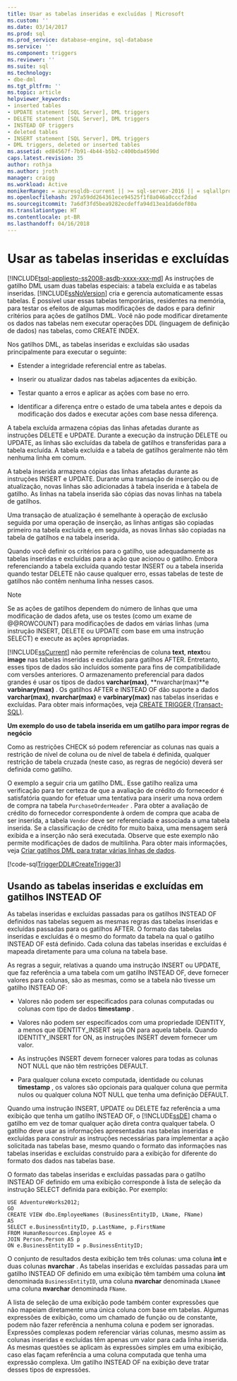 ```yaml
---
title: Usar as tabelas inseridas e excluídas | Microsoft
ms.custom: ''
ms.date: 03/14/2017
ms.prod: sql
ms.prod_service: database-engine, sql-database
ms.service: ''
ms.component: triggers
ms.reviewer: ''
ms.suite: sql
ms.technology:
- dbe-dml
ms.tgt_pltfrm: ''
ms.topic: article
helpviewer_keywords:
- inserted tables
- UPDATE statement [SQL Server], DML triggers
- DELETE statement [SQL Server], DML triggers
- INSTEAD OF triggers
- deleted tables
- INSERT statement [SQL Server], DML triggers
- DML triggers, deleted or inserted tables
ms.assetid: ed84567f-7b91-4b44-b5b2-c400bda4590d
caps.latest.revision: 35
author: rothja
ms.author: jroth
manager: craigg
ms.workload: Active
monikerRange: = azuresqldb-current || >= sql-server-2016 || = sqlallproducts-allversions
ms.openlocfilehash: 297a59dd264361ece94525f1f8a046a0cccf2dad
ms.sourcegitcommit: 7a6df3fd5bea9282ecdeffa94d13ea1da6def80a
ms.translationtype: HT
ms.contentlocale: pt-BR
ms.lasthandoff: 04/16/2018
---
```

# <a name="use-the-inserted-and-deleted-tables"></a>Usar as tabelas inseridas e excluídas
[!INCLUDE[tsql-appliesto-ss2008-asdb-xxxx-xxx-md](../../includes/tsql-appliesto-ss2008-asdb-xxxx-xxx-md.md)]
  As instruções de gatilho DML usam duas tabelas especiais: a tabela excluída e as tabelas inseridas. [!INCLUDE[ssNoVersion](../../includes/ssnoversion-md.md)] cria e gerencia automaticamente essas tabelas. É possível usar essas tabelas temporárias, residentes na memória, para testar os efeitos de algumas modificações de dados e para definir critérios para ações de gatilhos DML. Você não pode modificar diretamente os dados nas tabelas nem executar operações DDL (linguagem de definição de dados) nas tabelas, como CREATE INDEX.  
  
 Nos gatilhos DML, as tabelas inseridas e excluídas são usadas principalmente para executar o seguinte:  
  
-   Estender a integridade referencial entre as tabelas.  
  
-   Inserir ou atualizar dados nas tabelas adjacentes da exibição.  
  
-   Testar quanto a erros e aplicar as ações com base no erro.  
  
-   Identificar a diferença entre o estado de uma tabela antes e depois da modificação dos dados e executar ações com base nessa diferença.  
  
 A tabela excluída armazena cópias das linhas afetadas durante as instruções DELETE e UPDATE. Durante a execução da instrução DELETE ou UPDATE, as linhas são excluídas da tabela de gatilhos e transferidas para a tabela excluída. A tabela excluída e a tabela de gatilhos geralmente não têm nenhuma linha em comum.  
  
 A tabela inserida armazena cópias das linhas afetadas durante as instruções INSERT e UPDATE. Durante uma transação de inserção ou de atualização, novas linhas são adicionadas à tabela inserida e à tabela de gatilho. As linhas na tabela inserida são cópias das novas linhas na tabela de gatilhos.  
  
 Uma transação de atualização é semelhante à operação de exclusão seguida por uma operação de inserção, as linhas antigas são copiadas primeiro na tabela excluída e, em seguida, as novas linhas são copiadas na tabela de gatilhos e na tabela inserida.  
  
 Quando você definir os critérios para o gatilho, use adequadamente as tabelas inseridas e excluídas para a ação que acionou o gatilho. Embora referenciando a tabela excluída quando testar INSERT ou a tabela inserida quando testar DELETE não cause qualquer erro, essas tabelas de teste de gatilhos não contêm nenhuma linha nesses casos.  
  
> [!NOTE]  
>  Se as ações de gatilhos dependem do número de linhas que uma modificação de dados afeta, use os testes (como um exame de @@ROWCOUNT) para modificações de dados em várias linhas (uma instrução INSERT, DELETE ou UPDATE com base em uma instrução SELECT) e execute as ações apropriadas.  
  
 [!INCLUDE[ssCurrent](../../includes/sscurrent-md.md)] não permite referências de coluna **text**, **ntext**ou **image** nas tabelas inseridas e excluídas para gatilhos AFTER. Entretanto, esses tipos de dados são incluídos somente para fins de compatibilidade com versões anteriores. O armazenamento preferencial para dados grandes é usar os tipos de dados **varchar(max)**, **nvarchar(max)**e **varbinary(max)** . Os gatilhos AFTER e INSTEAD OF dão suporte a dados **varchar(max)**, **nvarchar(max)** e **varbinary(max)** nas tabelas inseridas e excluídas. Para obter mais informações, veja [CREATE TRIGGER &#40;Transact-SQL&#41;](../../t-sql/statements/create-trigger-transact-sql.md).  
  
 **Um exemplo do uso de tabela inserida em um gatilho para impor regras de negócio**  
  
 Como as restrições CHECK só podem referenciar as colunas nas quais a restrição de nível de coluna ou de nível de tabela é definida, qualquer restrição de tabela cruzada (neste caso, as regras de negócio) deverá ser definida como gatilho.  
  
 O exemplo a seguir cria um gatilho DML. Esse gatilho realiza uma verificação para ter certeza de que a avaliação de crédito do fornecedor é satisfatória quando for efetuar uma tentativa para inserir uma nova ordem de compra na tabela `PurchaseOrderHeader` . Para obter a avaliação de crédito do fornecedor correspondente à ordem de compra que acaba de ser inserida, a tabela `Vendor` deve ser referenciada e associada a uma tabela inserida. Se a classificação de crédito for muito baixa, uma mensagem será exibida e a inserção não será executada. Observe que este exemplo não permite modificações de dados de multilinha. Para obter mais informações, veja [Criar gatilhos DML para tratar várias linhas de dados](../../relational-databases/triggers/create-dml-triggers-to-handle-multiple-rows-of-data.md).  
  
 [!code-sql[TriggerDDL#CreateTrigger3](../../relational-databases/triggers/codesnippet/tsql/use-the-inserted-and-del_1.sql)]  
  
## <a name="using-the-inserted-and-deleted-tables-in-instead-of-triggers"></a>Usando as tabelas inseridas e excluídas em gatilhos INSTEAD OF  
 As tabelas inseridas e excluídas passadas para os gatilhos INSTEAD OF definidos nas tabelas seguem as mesmas regras das tabelas inseridas e excluídas passadas para os gatilhos AFTER. O formato das tabelas inseridas e excluídas é o mesmo do formato da tabela na qual o gatilho INSTEAD OF está definido. Cada coluna das tabelas inseridas e excluídas é mapeada diretamente para uma coluna na tabela base.  
  
 As regras a seguir, relativas a quando uma instrução INSERT ou UPDATE, que faz referência a uma tabela com um gatilho INSTEAD OF, deve fornecer valores para colunas, são as mesmas, como se a tabela não tivesse um gatilho INSTEAD OF:  
  
-   Valores não podem ser especificados para colunas computadas ou colunas com tipo de dados **timestamp** .  
  
-   Valores não podem ser especificados com uma propriedade IDENTITY, a menos que IDENTITY_INSERT seja ON para aquela tabela. Quando IDENTITY_INSERT for ON, as instruções INSERT devem fornecer um valor.  
  
-   As instruções INSERT devem fornecer valores para todas as colunas NOT NULL que não têm restrições DEFAULT.  
  
-   Para qualquer coluna exceto computada, identidade ou colunas **timestamp** , os valores são opcionais para qualquer coluna que permita nulos ou qualquer coluna NOT NULL que tenha uma definição DEFAULT.  
  
 Quando uma instrução INSERT, UPDATE ou DELETE faz referência a uma exibição que tenha um gatilho INSTEAD OF, o [!INCLUDE[ssDE](../../includes/ssde-md.md)] chama o gatilho em vez de tomar qualquer ação direta contra qualquer tabela. O gatilho deve usar as informações apresentadas nas tabelas inseridas e excluídas para construir as instruções necessárias para implementar a ação solicitada nas tabelas base, mesmo quando o formato das informações nas tabelas inseridas e excluídas construído para a exibição for diferente do formato dos dados nas tabelas base.  
  
 O formato das tabelas inseridas e excluídas passadas para o gatilho INSTEAD OF definido em uma exibição corresponde à lista de seleção da instrução SELECT definida para exibição. Por exemplo:  
  
```  
USE AdventureWorks2012;  
GO  
CREATE VIEW dbo.EmployeeNames (BusinessEntityID, LName, FName)  
AS  
SELECT e.BusinessEntityID, p.LastName, p.FirstName  
FROM HumanResources.Employee AS e   
JOIN Person.Person AS p  
ON e.BusinessEntityID = p.BusinessEntityID;  
```  
  
 O conjunto de resultados desta exibição tem três colunas: uma coluna **int** e duas colunas **nvarchar** . As tabelas inseridas e excluídas passadas para um gatilho INSTEAD OF definido em uma exibição têm também uma coluna **int** denominada `BusinessEntityID`, uma coluna **nvarchar** denominada `LName`e uma coluna **nvarchar** denominada `FName`.  
  
 A lista de seleção de uma exibição pode também conter expressões que não mapeiam diretamente uma única coluna com base em tabelas. Algumas expressões de exibição, como um chamado de função ou de constante, podem não fazer referência a nenhuma coluna e podem ser ignoradas. Expressões complexas podem referenciar várias colunas, mesmo assim as colunas inseridas e excluídas têm apenas um valor para cada linha inserida. As mesmas questões se aplicam às expressões simples em uma exibição, caso elas façam referência a uma coluna computada que tenha uma expressão complexa. Um gatilho INSTEAD OF na exibição deve tratar desses tipos de expressões.  
  
  
